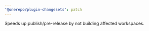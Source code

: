 ```yaml
---
'@onerepo/plugin-changesets': patch
---
```


Speeds up publish/pre-release by not building affected workspaces.
